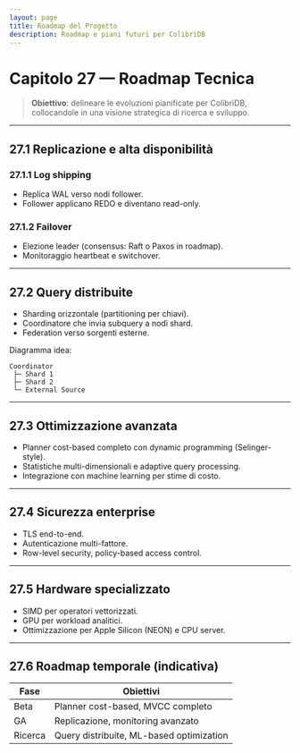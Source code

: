 ```yaml
---
layout: page
title: Roadmap del Progetto
description: Roadmap e piani futuri per ColibrìDB
---
```


# Capitolo 27 — Roadmap Tecnica

> **Obiettivo**: delineare le evoluzioni pianificate per ColibrìDB, collocandole in una visione strategica di ricerca e sviluppo.

---

## 27.1 Replicazione e alta disponibilità

### 27.1.1 Log shipping
- Replica WAL verso nodi follower.
- Follower applicano REDO e diventano read-only.

### 27.1.2 Failover
- Elezione leader (consensus: Raft o Paxos in roadmap).
- Monitoraggio heartbeat e switchover.

---

## 27.2 Query distribuite

- Sharding orizzontale (partitioning per chiavi).
- Coordinatore che invia subquery a nodi shard.
- Federation verso sorgenti esterne.

Diagramma idea:
```
Coordinator
 ├─ Shard 1
 ├─ Shard 2
 └─ External Source
```

---

## 27.3 Ottimizzazione avanzata

- Planner cost-based completo con dynamic programming (Selinger-style).
- Statistiche multi-dimensionali e adaptive query processing.
- Integrazione con machine learning per stime di costo.

---

## 27.4 Sicurezza enterprise

- TLS end-to-end.
- Autenticazione multi-fattore.
- Row-level security, policy-based access control.

---

## 27.5 Hardware specializzato

- SIMD per operatori vettorizzati.
- GPU per workload analitici.
- Ottimizzazione per Apple Silicon (NEON) e CPU server.

---

## 27.6 Roadmap temporale (indicativa)

| Fase | Obiettivi |
|------|-----------|
| Beta | Planner cost-based, MVCC completo |
| GA | Replicazione, monitoring avanzato |
| Ricerca | Query distribuite, ML-based optimization |


